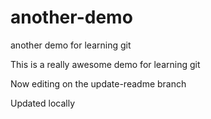 # another-demo
another demo for learning git

This is a really awesome demo for learning git


Now editing on the update-readme branch

Updated locally